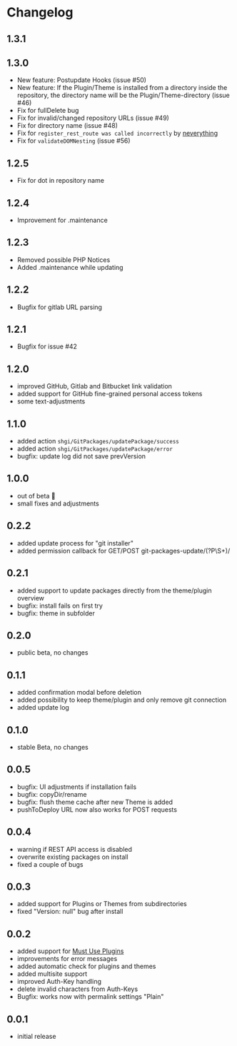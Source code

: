# Changelog

## 1.3.1

## 1.3.0
- New feature: Postupdate Hooks (issue #50)
- New feature: If the Plugin/Theme is installed from a directory inside the repository, the directory name will be the Plugin/Theme-directory (issue #46)
- Fix for fullDelete bug
- Fix for invalid/changed repository URLs (issue #49)
- Fix for directory name (issue #48)
- Fix for `register_rest_route was called incorrectly` by [neverything](https://github.com/neverything)
- Fix for `validateDOMNesting` (issue #56)

## 1.2.5
- Fix for dot in repository name

## 1.2.4
- Improvement for .maintenance

## 1.2.3
- Removed possible PHP Notices
- Added .maintenance while updating

## 1.2.2
- Bugfix for gitlab URL parsing

## 1.2.1
- Bugfix for issue #42

## 1.2.0
- improved GitHub, Gitlab and Bitbucket link validation
- added support for GitHub fine-grained personal access tokens
- some text-adjustments

## 1.1.0
- added action `shgi/GitPackages/updatePackage/success`
- added action `shgi/GitPackages/updatePackage/error`
- bugfix: update log did not save prevVersion

## 1.0.0

- out of beta 🎉 
- small fixes and adjustments

## 0.2.2

- added update process for "git installer"
- added permission callback for GET/POST git-packages-update/(?P<slug>\S+)/

## 0.2.1

- added support to update packages directly from the theme/plugin overview
- bugfix: install fails on first try
- bugfix: theme in subfolder

## 0.2.0

- public beta, no changes

## 0.1.1

- added confirmation modal before deletion
- added possibility to keep theme/plugin and only remove git connection
- added update log

## 0.1.0

- stable Beta, no changes

## 0.0.5

- bugfix: UI adjustments if installation fails
- bugfix: copyDir/rename
- bugfix: flush theme cache after new Theme is added
- pushToDeploy URL now also works for POST requests

## 0.0.4

- warning if REST API access is disabled
- overwrite existing packages on install
- fixed a couple of bugs

## 0.0.3

- added support for Plugins or Themes from subdirectories
- fixed "Version: null" bug after install

## 0.0.2

- added support for [Must Use Plugins](https://wordpress.org/support/article/must-use-plugins/)
- improvements for error messages
- added automatic check for plugins and themes
- added multisite support
- improved Auth-Key handling
- delete invalid characters from Auth-Keys
- Bugfix: works now with permalink settings "Plain"

## 0.0.1

- initial release
